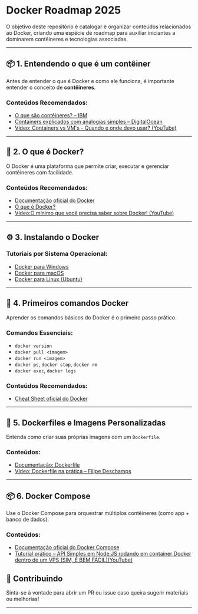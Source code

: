 <h1 align="left">Docker Roadmap 2025</h1>

<p align="left">
O objetivo deste repositório é catalogar e organizar conteúdos relacionados ao Docker, criando uma espécie de roadmap para auxiliar iniciantes a dominarem contêineres e tecnologias associadas.
</p>

---

## 📦 1. Entendendo o que é um contêiner

Antes de entender o que é Docker e como ele funciona, é importante entender o conceito de **contêineres**.

### Conteúdos Recomendados:
- [O que são contêineres? – IBM](https://www.ibm.com/br-pt/think/topics/containers)
- [Containers explicados com analogias simples – DigitalOcean](https://www.digitalocean.com/community/conceptual-articles/introduction-to-containers)
- [Vídeo: Containers vs VM's - Quando e onde devo usar? (YouTube)](https://www.youtube.com/watch?v=ZA11eOaouUY)

---

## 🐳 2. O que é Docker?

O Docker é uma plataforma que permite criar, executar e gerenciar contêineres com facilidade.

### Conteúdos Recomendados:
- [Documentação oficial do Docker](https://docs.docker.com/get-started/)
- [O que é Docker?](https://docs.docker.com/get-started/docker-overview/)
- [Vídeo:O mínimo que você precisa saber sobre Docker! (YouTube)](https://www.youtube.com/watch?v=ntbpIfS44Gw&ab_channel=Diolinux)

---

## ⚙️ 3. Instalando o Docker

### Tutoriais por Sistema Operacional:
- [Docker para Windows](https://docs.docker.com/desktop/install/windows-install/)
- [Docker para macOS](https://docs.docker.com/desktop/install/mac-install/)
- [Docker para Linux (Ubuntu)](https://docs.docker.com/engine/install/ubuntu/)

---

## 🧪 4. Primeiros comandos Docker

Aprender os comandos básicos do Docker é o primeiro passo prático.

### Comandos Essenciais:
- `docker version`
- `docker pull <imagem>`
- `docker run <imagem>`
- `docker ps`, `docker stop`, `docker rm`
- `docker exec`, `docker logs`

### Conteúdos Recomendados:
- [Cheat Sheet oficial do Docker](https://dockerlabs.collabnix.com/docker/cheatsheet/)

---

## 📁 5. Dockerfiles e Imagens Personalizadas

Entenda como criar suas próprias imagens com um `Dockerfile`.

### Conteúdos:
- [Documentação: Dockerfile](https://docs.docker.com/engine/reference/builder/)
- [Vídeo: Dockerfile na prática – Filipe Deschamps](https://www.youtube.com/watch?v=MiAiFTQjitc&ab_channel=C%C3%B3digoFonteTV)

---

## 📦 6. Docker Compose

Use o Docker Compose para orquestrar múltiplos contêineres (como app + banco de dados).

### Conteúdos:
- [Documentação oficial do Docker Compose](https://docs.docker.com/compose/)
- [Tutorial prático – API Simples em Node.JS rodando em container Docker dentro de um VPS (SIM, É BEM FÁCIL)(YouTube)](https://www.digitalocean.com/community/tutorials/how-to-install-and-use-docker-compose-on-ubuntu-20-04)


## 🤝 Contribuindo

Sinta-se à vontade para abrir um PR ou issue caso queira sugerir materiais ou melhorias!

---

